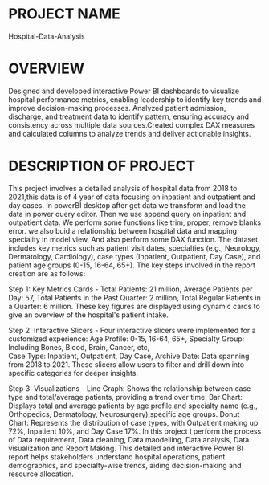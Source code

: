 # PROJECT NAME
Hospital-Data-Analysis

# OVERVIEW
Designed and developed interactive Power BI dashboards to visualize hospital performance metrics, enabling leadership to identify key trends and improve decision-making processes. Analyzed patient admission, discharge, and treatment data to identify pattern, ensuring accuracy and consistency across multiple data sources.Created complex DAX measures and calculated columns to analyze trends and deliver actionable insights.

# DESCRIPTION OF PROJECT
This project involves a detailed analysis of hospital data from 2018 to 2021,this data is of 4 year of data focusing on inpatient and outpatient and day cases. In powerBI desktop after get data we transform and load the data in power query editor. Then we use append query on inpatient and outpatient data. We perform some functions like trim, proper, remove blanks error. we also buid a relationship between hospital data and mapping speciality in model view. And also perform some DAX function. The dataset includes key metrics such as patient visit dates, specialties (e.g., Neurology, Dermatology, Cardiology), case types (Inpatient, Outpatient, Day Case), and patient age groups (0-15, 16-64, 65+). The key steps involved in the report creation are as follows:

Step 1: Key Metrics Cards - 
Total Patients: 21 million,
Average Patients per Day: 57,
Total Patients in the Past Quarter: 2 million,
Total Regular Patients in a Quarter: 6 million.
These key figures are displayed using dynamic cards to give an overview of the hospital's patient intake.

Step 2: Interactive Slicers - 
Four interactive slicers were implemented for a customized experience:
Age Profile: 0-15, 16-64, 65+, 
Specialty Group: Including Bones, Blood, Brain, Cancer, etc,  
Case Type: Inpatient, Outpatient, Day Case, 
Archive Date: Data spanning from 2018 to 2021. 
These slicers allow users to filter and drill down into specific categories for deeper insights.

Step 3: Visualizations - 
Line Graph: Shows the relationship between case type and total/average patients, providing a trend over time.
Bar Chart: Displays total and average patients by age profile and specialty name (e.g., Orthopedics, Dermatology, Neurosurgery),specific age groups.
Donut Chart: Represents the distribution of case types, with Outpatient making up 72%, Inpatient 10%, and Day Case 17%.
In this project I perform the process of Data requirement, Data cleaning, Data maodelling, Data analysis, Data visualization and Report Making. This detailed and interactive Power BI report helps stakeholders understand hospital operations, patient demographics, and specialty-wise trends, aiding decision-making and resource allocation.
